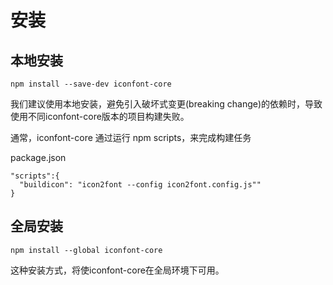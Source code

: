# 安装

## 本地安装

```
npm install --save-dev iconfont-core
```

我们建议使用本地安装，避免引入破坏式变更(breaking change)的依赖时，导致使用不同iconfont-core版本的项目构建失败。

通常，iconfont-core 通过运行 npm scripts，来完成构建任务

package.json

```
"scripts":{
  "buildicon": "icon2font --config icon2font.config.js""
}
```

## 全局安装

```
npm install --global iconfont-core
```

这种安装方式，将使iconfont-core在全局环境下可用。